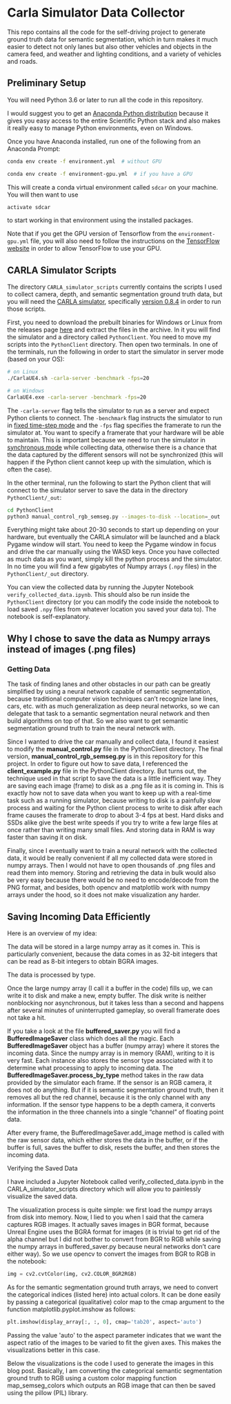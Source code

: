 # Carla Simulator Data Collector

<P>
This repo contains all the code for the self-driving project to generate ground truth data for semantic segmentation, 
which in turn makes it much easier to detect not only lanes but also other vehicles and objects in the camera feed, 
and weather and lighting conditions, and a variety of vehicles and roads.
</p>

## Preliminary Setup

You will need Python 3.6 or later to run all the code in this repository.


I would suggest you to get an [Anaconda Python distribution](https://www.anaconda.com/download/) because
it gives you easy access to the entire Scientific Python stack and also makes it really easy to manage
Python environments, even on Windows.

Once you have Anaconda installed, run one of the following from an Anaconda Prompt:

```bash
conda env create -f environment.yml  # without GPU

conda env create -f environment-gpu.yml  # if you have a GPU
```

This will create a conda virtual environment called `sdcar` on your machine. You will then want to use

```bash
activate sdcar
```

to start working in that environment using the installed packages.

Note that if you get the GPU version of Tensorflow from the `environment-gpu.yml` file, you will also need
to follow the instructions on the [TensorFlow website](https://www.tensorflow.org/install/gpu)
in order to allow TensorFlow to use your GPU.

## CARLA Simulator Scripts

The directory `CARLA_simulator_scripts` currently contains the scripts I used to collect camera, depth, and
semantic segmentation ground truth data, but you will need the [CARLA simulator](http://carla.org),
specifically [version 0.8.4](http://carla.org/2018/06/18/release-0.8.4/) in order to run those scripts.

First, you need to download the prebuilt binaries for Windows or Linux from the releases page
[here](https://github.com/carla-simulator/carla/releases/tag/0.8.4) and extract the files in the archive.
In it you will find the simulator and a directory called `PythonClient`. You need to move my scripts into
the `PythonClient` directory. Then open two terminals. In one of the terminals, run the following in order
to start the simulator in server mode (based on your OS):

```bash
# on Linux
./CarlaUE4.sh -carla-server -benchmark -fps=20

# on Windows
CarlaUE4.exe -carla-server -benchmark -fps=20
```

The `-carla-server` flag tells the simulator to run as a server and expect Python clients to connect. The
`-benchmark` flag instructs the simulator to run in
[fixed time-step mode](https://carla.readthedocs.io/en/0.8.4/configuring_the_simulation/#fixed-time-step)
and the `-fps` flag specifies the framerate to run the simulator at. You want to specify a framerate that
your hardware will be able to maintain. This is important because we need to run the simulator in
[synchronous mode](https://carla.readthedocs.io/en/0.8.4/configuring_the_simulation/#synchronous-vs-asynchronous-mode)
while collecting data, otherwise there is a chance that the data captured by the different sensors will
not be synchronized (this will happen if the Python client cannot keep up with the simulation, which is
often the case).

In the other terminal, run the following to start the Python client that will connect to the simulator
server to save the data in the directory `PythonClient/_out`:

```bash
cd PythonClient
python3 manual_control_rgb_semseg.py --images-to-disk --location=_out
```

Everything might take about 20-30 seconds to start up depending on your hardware, but eventually the CARLA
simulator will be launched and a black Pygame window will start. You need to keep the Pygame window in focus
and drive the car manually using the WASD keys. Once you have collected as much data as you want, simply kill
the python process and the simulator. In no time you will find a few gigabytes of Numpy arrays (`.npy` files)
in the `PythonClient/_out` directory. 

You can view the collected data by running the Jupyter Notebook `verify_collected_data.ipynb`. This should also
be run inside the `PythonClient` directory (or you can modify the code inside the notebook to load saved
`.npy` files from whatever location you saved your data to). The notebook is self-explanatory.




## Why I chose to save the data as Numpy arrays instead of images (.png files)

### Getting Data

<p>
The task of finding lanes and other obstacles in our path can be greatly simplified by using a neural network capable of 
semantic segmentation, because traditional computer vision techniques can’t recognize lane lines, cars, etc. 
with as much generalization as deep neural networks, so we can delegate that task to a semantic segmentation neural network 
and then build algorithms on top of that. So we also want to get semantic segmentation ground truth to train the neural network with.
</p>



<p>
Since I wanted to drive the car manually and collect data, I found it easiest to modify the <b>manual_control.py</b> file in the PythonClient directory. 
The final version, <b>manual_control_rgb_semseg.py</b> is in this repository for this project. In order to figure out how to save data, 
I referenced the <b>client_example.py</b> file in the PythonClient directory. But turns out, the technique used in that script to save the data is a little inefficient way.
They are saving each image (frame) to disk as a .png file as it is coming in. This is exactly how not to save data 
when you want to keep up with a real-time task such as a running simulator, because writing to disk is a painfully slow process and 
waiting for the Python client process to write to disk after each frame causes the framerate to drop to about 3-4 fps at best. 
Hard disks and SSDs alike give the best write speeds if you try to write a few large files at once rather than writing many small files. 
And storing data in RAM is way faster than saving it on disk.
</p>


<p>
Finally, since I eventually want to train a neural network with the collected data, it would be really convenient 
if all my collected data were stored in numpy arrays. Then I would not have to open thousands of .png files and read them into memory. 
Storing and retrieving the data in bulk would also be very easy because there would be no need to encode/decode from the PNG format, 
and besides, both opencv and matplotlib work with numpy arrays under the hood, so it does not make visualization any harder.
</p>


## Saving Incoming Data Efficiently
Here is an overview of my idea:

<p>
The data will be stored in a large numpy array as it comes in. This is particularly convenient, 
because the data comes in as 32-bit integers that can be read as 8-bit integers to obtain BGRA images.
<p>

<p>
The data is processed by type.
</p>

<p>
Once the large numpy array (I call it a buffer in the code) fills up, we can write it to disk and make a new, empty buffer. 
The disk write is neither nonblocking nor asynchronous, but it takes less than a second and happens after several minutes of 
uninterrupted gameplay, so overall framerate does not take a hit. 
</p>

<p>
If you take a look at the file <b>buffered_saver.py</b> 
you will find a <b>BufferedImageSaver</b> class which does all the magic. Each <b>BufferedImageSaver</b> object has a buffer (numpy array) 
where it stores the incoming data. Since the numpy array is in memory (RAM), writing to it is very fast. 
Each instance also stores the sensor type associated with it to determine what processing to apply to incoming data. 
The <b>BufferedImageSaver.process_by_type</b> method takes in the raw data provided by the simulator each frame. 
If the sensor is an RGB camera, it does not do anything. But if it is semantic segmentation ground truth, 
then it removes all but the red channel, because it is the only channel with any information.
If the sensor type happens to be a depth camera, it converts the information in the three channels into a single “channel” of 
floating point data.
</p>



<p>
After every frame, the BufferedImageSaver.add_image method is called with the raw sensor data, 
which either stores the data in the buffer, or if the buffer is full, saves the buffer to disk, resets the buffer, 
and then stores the incoming data. 
</p>



Verifying the Saved Data

<p>
I have included a Jupyter Notebook called verify_collected_data.ipynb in the CARLA_simulator_scripts directory which will 
allow you to painlessly visualize the saved data.
</p>

<p>
The visualization process is quite simple: we first load the numpy arrays from disk into memory. 
Now, I lied to you when I said that the camera captures RGB images. It actually saves images in BGR format, 
because Unreal Engine uses the BGRA format for images (it is trivial to get rid of the alpha channel but I did not bother 
to convert from BGR to RGB while saving the numpy arrays in buffered_saver.py because neural networks don’t care either way). 
So we use opencv to convert the images from BGR to RGB in the notebook:
</p>

```python
img = cv2.cvtColor(img, cv2.COLOR_BGR2RGB)
```

<p>
As for the semantic segmentation ground truth arrays, we need to convert the categorical indices (listed here) into actual colors. 
It can be done easily by passing a categorical (qualitative) color map to the cmap argument to the function matplotlib.pyplot.imshow 
as follows:
</p>

```python
plt.imshow(display_array[:, :, 0], cmap='tab20', aspect='auto')
```

<p>
Passing the value 'auto' to the aspect parameter indicates that we want the aspect ratio of the images to be varied to fit 
the given axes. This makes the visualizations better in this case.
</p>

<p>
Below the visualizations is the code I used to generate the images in this blog post. 
Basically, I am converting the categorical semantic segmentation ground truth to RGB using a custom color mapping 
function map_semseg_colors which outputs an RGB image that can then be saved using the pillow (PIL) library. 
</p>
